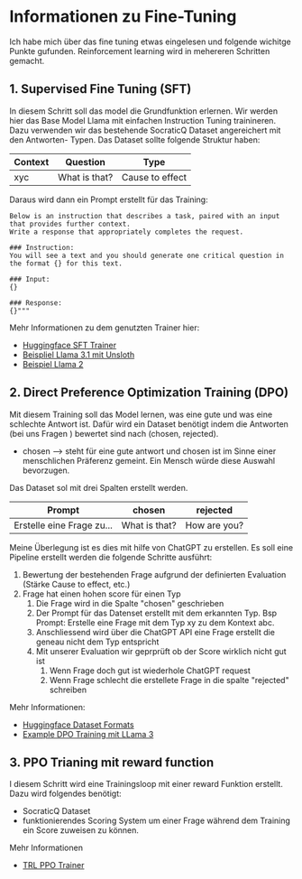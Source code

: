 # Informationen zu Fine-Tuning

Ich habe mich über das fine tuning etwas eingelesen und folgende wichitge Punkte gufunden. Reinforcement learning wird in mehereren Schritten gemacht. 

## 1. Supervised Fine Tuning (SFT)

In diesem Schritt soll das model die Grundfunktion erlernen. 
Wir werden hier das Base Model Llama mit einfachen Instruction Tuning trainineren. Dazu verwenden wir das bestehende SocraticQ Dataset angereichert mit den Antworten- Typen.
Das Dataset sollte folgende Struktur haben:

Context | Question      | Type
-------- |---------------| --------
xyc   | What is that? | Cause to effect

Daraus wird dann ein Prompt erstellt für das Training:


````
Below is an instruction that describes a task, paired with an input that provides further context. 
Write a response that appropriately completes the request.

### Instruction:
You will see a text and you should generate one critical question in the format {} for this text.

### Input:
{}

### Response:
{}"""
````

Mehr Informationen zu dem genutzten Trainer hier:
- [Huggingface SFT Trainer](https://huggingface.co/docs/trl/main/en/sft_trainer)
- [Beispliel Llama 3.1 mit Unsloth](https://huggingface.co/blog/mlabonne/sft-llama3)
- [Beispiel Llama 2](https://www.datacamp.com/tutorial/fine-tuning-llama-2)

## 2. Direct Preference Optimization Training (DPO)
Mit diesem Training soll das Model lernen, was eine gute und was eine schlechte Antwort ist. Dafür wird ein Dataset benötigt indem die Antworten (bei uns Fragen ) bewertet sind nach (chosen, rejected).
- chosen --> steht für eine gute antwort und chosen ist im Sinne einer menschlichen Präferenz gemeint. Ein Mensch würde diese Auswahl bevorzugen.

Das Dataset sol mit drei Spalten erstellt werden. 


Prompt | chosen        | rejected
-------- |---------------| --------
Erstelle eine Frage zu...   | What is that? | How are you?

Meine Überlegung ist es dies mit hilfe von ChatGPT zu erstellen. Es soll eine Pipeline erstellt werden die folgende Schritte ausführt:
1. Bewertung der bestehenden Frage aufgrund der definierten Evaluation (Stärke Cause to effect, etc.)
2. Frage hat einen hohen score für einen Typ
   1. Die Frage wird in die Spalte "chosen" geschrieben
   2. Der Prompt für das Datenset erstellt mit dem erkannten Typ. Bsp Prompt: Erstelle eine Frage mit dem Typ xy zu dem Kontext abc.
   3. Anschliessend wird über die ChatGPT API eine Frage erstellt die geneau nicht dem Typ entspricht 
   4. Mit unserer Evaluation wir geprprüft ob der Score wirklich nicht gut ist 
      1. Wenn Frage doch gut ist wiederhole ChatGPT request
      2. Wenn Frage schlecht die erstellete Frage in die spalte "rejected" schreiben


Mehr Informationen:
- [Huggingface Dataset Formats](https://huggingface.co/docs/trl/main/en/dataset_formats#preference)
- [Example DPO Training mit LLama 3](https://www.analyticsvidhya.com/blog/2024/05/fine-tune-llama-3-using-direct-preference-optimization/)


## 3. PPO Trianing mit reward function
I diesem Schritt wird eine Trainingsloop mit einer reward Funktion erstellt. Dazu wird folgendes benötigt:

- SocraticQ Dataset
- funktionierendes Scoring System um einer Frage während dem Training ein Score zuweisen zu können. 

Mehr Informationen
- [TRL PPO Trainer](https://newfacade.github.io/notes-on-reinforcement-learning/17-ppo-trl.html)

